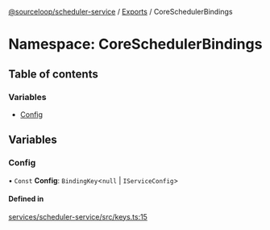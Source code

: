 [@sourceloop/scheduler-service](../README.md) / [Exports](../modules.md) / CoreSchedulerBindings

# Namespace: CoreSchedulerBindings

## Table of contents

### Variables

- [Config](CoreSchedulerBindings.md#config)

## Variables

### Config

• `Const` **Config**: `BindingKey`<``null`` \| `IServiceConfig`\>

#### Defined in

[services/scheduler-service/src/keys.ts:15](https://github.com/sourcefuse/loopback4-microservice-catalog/blob/93a7f917/services/scheduler-service/src/keys.ts#L15)
